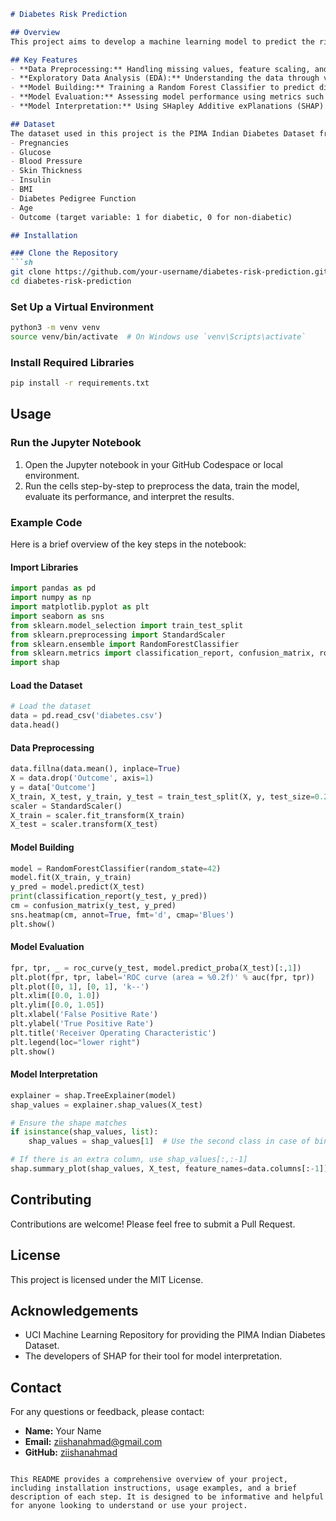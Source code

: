 
```markdown
# Diabetes Risk Prediction

## Overview
This project aims to develop a machine learning model to predict the risk of diabetes in patients based on various health metrics and demographic data. Early prediction of diabetes can help in preventive care and timely intervention, potentially reducing the overall burden of the disease.

## Key Features
- **Data Preprocessing:** Handling missing values, feature scaling, and splitting the dataset into training and testing sets.
- **Exploratory Data Analysis (EDA):** Understanding the data through visualizations and summary statistics.
- **Model Building:** Training a Random Forest Classifier to predict diabetes risk.
- **Model Evaluation:** Assessing model performance using metrics such as accuracy, precision, recall, F1 score, and ROC-AUC.
- **Model Interpretation:** Using SHapley Additive exPlanations (SHAP) to interpret the model and understand feature importance.

## Dataset
The dataset used in this project is the PIMA Indian Diabetes Dataset from the UCI Machine Learning Repository. It includes features such as:
- Pregnancies
- Glucose
- Blood Pressure
- Skin Thickness
- Insulin
- BMI
- Diabetes Pedigree Function
- Age
- Outcome (target variable: 1 for diabetic, 0 for non-diabetic)

## Installation

### Clone the Repository
```sh
git clone https://github.com/your-username/diabetes-risk-prediction.git
cd diabetes-risk-prediction
```

### Set Up a Virtual Environment
```sh
python3 -m venv venv
source venv/bin/activate  # On Windows use `venv\Scripts\activate`
```

### Install Required Libraries
```sh
pip install -r requirements.txt
```

## Usage

### Run the Jupyter Notebook
1. Open the Jupyter notebook in your GitHub Codespace or local environment.
2. Run the cells step-by-step to preprocess the data, train the model, evaluate its performance, and interpret the results.

### Example Code
Here is a brief overview of the key steps in the notebook:

#### Import Libraries
```python
import pandas as pd
import numpy as np
import matplotlib.pyplot as plt
import seaborn as sns
from sklearn.model_selection import train_test_split
from sklearn.preprocessing import StandardScaler
from sklearn.ensemble import RandomForestClassifier
from sklearn.metrics import classification_report, confusion_matrix, roc_curve, auc
import shap
```

#### Load the Dataset
```python
# Load the dataset
data = pd.read_csv('diabetes.csv')
data.head()
```

#### Data Preprocessing
```python
data.fillna(data.mean(), inplace=True)
X = data.drop('Outcome', axis=1)
y = data['Outcome']
X_train, X_test, y_train, y_test = train_test_split(X, y, test_size=0.2, random_state=42)
scaler = StandardScaler()
X_train = scaler.fit_transform(X_train)
X_test = scaler.transform(X_test)
```

#### Model Building
```python
model = RandomForestClassifier(random_state=42)
model.fit(X_train, y_train)
y_pred = model.predict(X_test)
print(classification_report(y_test, y_pred))
cm = confusion_matrix(y_test, y_pred)
sns.heatmap(cm, annot=True, fmt='d', cmap='Blues')
plt.show()
```

#### Model Evaluation
```python
fpr, tpr, _ = roc_curve(y_test, model.predict_proba(X_test)[:,1])
plt.plot(fpr, tpr, label='ROC curve (area = %0.2f)' % auc(fpr, tpr))
plt.plot([0, 1], [0, 1], 'k--')
plt.xlim([0.0, 1.0])
plt.ylim([0.0, 1.05])
plt.xlabel('False Positive Rate')
plt.ylabel('True Positive Rate')
plt.title('Receiver Operating Characteristic')
plt.legend(loc="lower right")
plt.show()
```

#### Model Interpretation
```python
explainer = shap.TreeExplainer(model)
shap_values = explainer.shap_values(X_test)

# Ensure the shape matches
if isinstance(shap_values, list):
    shap_values = shap_values[1]  # Use the second class in case of binary classification

# If there is an extra column, use shap_values[:,:-1]
shap.summary_plot(shap_values, X_test, feature_names=data.columns[:-1])
```

## Contributing
Contributions are welcome! Please feel free to submit a Pull Request.

## License
This project is licensed under the MIT License.

## Acknowledgements
- UCI Machine Learning Repository for providing the PIMA Indian Diabetes Dataset.
- The developers of SHAP for their tool for model interpretation.

## Contact
For any questions or feedback, please contact:
- **Name:** Your Name
- **Email:** ziishanahmad@gmail.com
- **GitHub:** [ziishanahmad](https://github.com/ziishanahmad)
```

This README provides a comprehensive overview of your project, including installation instructions, usage examples, and a brief description of each step. It is designed to be informative and helpful for anyone looking to understand or use your project.
